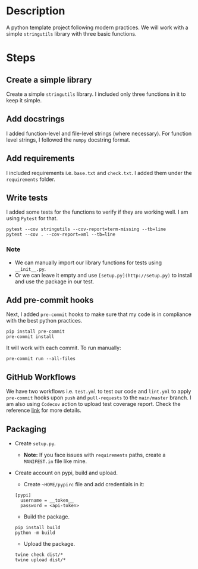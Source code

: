 # Description

A python template project following modern practices. We will work with a simple `stringutils` library with three basic functions.

# Steps

## Create a simple library

Create a simple `stringutils` library. I included only three functions in it to keep it simple.

## Add docstrings

I added function-level and file-level strings (where necessary). For function level strings, I followed the `numpy` docstring format.

## Add requirements

I included requirements i.e. `base.txt` and `check.txt`. I added them under the `requirements` folder.

## Write tests

I added some tests for the functions to verify if they are working well. I am using `Pytest` for that.

```
pytest --cov stringutils --cov-report=term-missing --tb=line
pytest --cov . --cov-report=xml --tb=line
```

### Note

- We can manually import our library functions for tests using `__init__.py`.
- Or we can leave it empty and use `[setup.py](http://setup.py)` to install and use the package in our test.

## Add pre-commit hooks

Next, I added `pre-commit` hooks to make sure that my code is in compliance with the best python practices.

```
pip install pre-commit
pre-commit install
```

It will work with each commit. To run manually:

```
pre-commit run --all-files
```

## GitHub Workflows

We have two workflows i.e. `test.yml` to test our code and `lint.yml` to apply `pre-commit` hooks upon `push` and `pull-requests` to the `main/master` branch. I am also using `Codecov` action to upload test coverage report. Check the reference [link](https://docs.codecov.com/docs/quick-start) for more details.

## Packaging

- Create `setup.py`.

  - **Note:** If you face issues with `requirements` paths, create a `MANIFEST.in` file like mine.

- Create account on pypi, build and upload.

  - Create `~HOME/pypirc` file and add credentials in it:

  ```
  [pypi]
    username = __token__
    password = <api-token>

  ```

  - Build the package.

  ```
  pip install build
  python -m build

  ```

  - Upload the package.

  ```
  twine check dist/*
  twine upload dist/*
  ```

